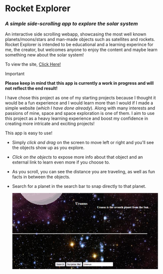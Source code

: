 # Rocket Explorer
### _A simple side-scrolling app to explore the solar system_


An interactive side scrolling webapp, showcasing the most well known planets/moons/stars and man-made objects such as satellites and rockets. Rocket Explorer is intended to be educational and a learning experince for me, the creator, but welcomes anyone to enjoy the content and maybe learn something new about the solar system!

To view the site, [Click Here!](https://rocket-explorer.codeviking.io/)

> [!IMPORTANT]
> __Please keep in mind that this app is currently a work in progress and will not reflect the end result!__

I have chose this project as one of my starting projects because I thought it would be a fun experience and I would learn more than I would if I made a simple website (_which I have done already_). Along with many interests and passions of mine, space and space exploration is one of them. I aim to use this project as a heavy learning experience and boost my confidence in creating more intricate and exciting projects!

This app is easy to use!
 - Simply _click and drag_ on the screen to move left or right and you'll see the objects show up as you explore.
 - _Click on the objects_ to expose more info about that object and an external link to learn even more if you choose to.
 - As you scroll, you can see the distance you are traveling, as well as fun facts in between the objects.
 - Search for a planet in the search bar to snap directly to that planet.
   
    ![alt text](/img/preview01.png)
